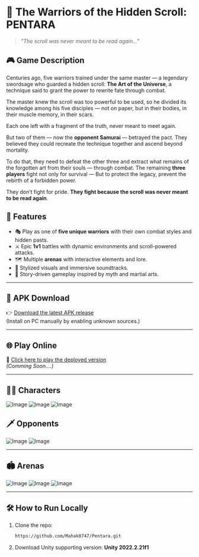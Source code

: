 # 🥷 The Warriors of the Hidden Scroll: PENTARA

> _"The scroll was never meant to be read again..."_

## 🎮 Game Description

Centuries ago, five warriors trained under the same master — a legendary swordsage who guarded 
a hidden scroll: **The Art of the Universe**, a technique said to grant the power to rewrite fate through combat.

The master knew the scroll was too powerful to be used, so he divided its knowledge among 
his five disciples — not on paper, but in their bodies, in their muscle memory, in their scars. 

Each one left with a fragment of the truth, never meant to meet again.

But two of them — now the **opponent Samurai** — betrayed the pact. They believed they could 
recreate the technique together and ascend beyond mortality. 

To do that, they need to defeat the other three and extract what remains of the forgotten art from their souls — through combat.
The remaining **three players** fight not only for survival — But to protect the legacy,
prevent the rebirth of a forbidden power.

They don’t fight for pride.
**They fight because the scroll was never meant to be read again**.


## 🧩 Features

- 🎭 Play as one of **five unique warriors** with their own combat styles and hidden pasts.
- ⚔️ Epic **1v1** battles with dynamic environments and scroll-powered attacks.
- 🗺️ Multiple **arenas** with interactive elements and lore.
- 🎨 Stylized visuals and immersive soundtracks.
- 📜 Story-driven gameplay inspired by myth and martial arts.

---

## 📱 APK Download

👉 [Download the latest APK release](https://github.com/Mahak0747/Pentara/releases/tag/test-build)  
(Install on PC manually by enabling unknown sources.)

---

## 🌐 Play Online

🚀 [Click here to play the deployed version]()  
*(Comming Soon....)*

---

## 🧍‍♂️ Characters

![Image](https://github.com/user-attachments/assets/c77f9319-97c0-417e-b482-10c0dc53ce4b)  ![Image](https://github.com/user-attachments/assets/fb4817d8-fadc-4492-8fb4-e65abab25ffd)  ![Image](https://github.com/user-attachments/assets/ac78866c-bd51-46de-9be2-cdb678263c72)

## 🗡️ Opponents

![Image](https://github.com/user-attachments/assets/88dfe503-cdc7-49f4-8c34-b176ec527431)  ![Image](https://github.com/user-attachments/assets/ce011ec2-8ffd-4a1e-be00-a3d9f106b0b8)

---

## 🏟️ Arenas

![Image](https://github.com/user-attachments/assets/3bc8061c-a909-4582-9b9e-75b3d87ed0cb)  ![Image](https://github.com/user-attachments/assets/e3e1d239-1014-41df-8ebd-d5d20ab6c1dc)  ![Image](https://github.com/user-attachments/assets/de8e86bd-b144-45a8-9b90-5d6669c8c56c)

---

## 🛠️ How to Run Locally

1. Clone the repo:
   ```bash
   https://github.com/Mahak0747/Pentara.git
2. Download Unity supporting version: **Unity 2022.2.21f1**
